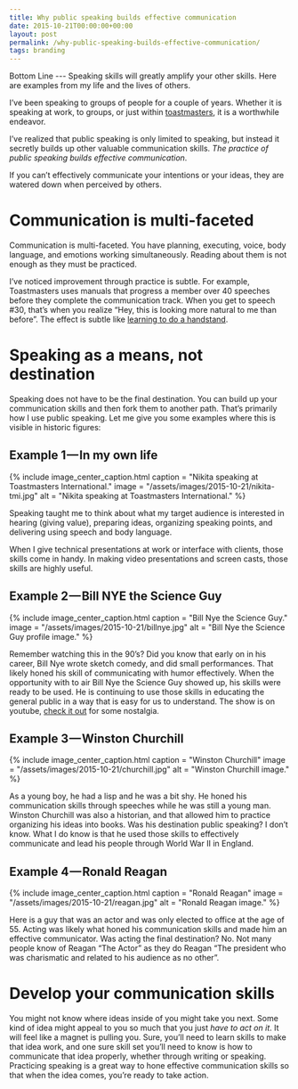 ```yaml
---
title: Why public speaking builds effective communication
date: 2015-10-21T00:00:00+00:00
layout: post
permalink: /why-public-speaking-builds-effective-communication/
tags: branding
---
```


Bottom Line --- Speaking skills will greatly amplify your other skills. Here are examples from my life and the lives of others.

I’ve been speaking to groups of people for a couple of years. Whether it is speaking at work, to groups, or just within <a href="https://medium.com/basicdrop/push-comforts-of-speaking-with-toastmasters-7948d9a37220#.5b5385om6" target="_blank" rel="noopener noreferrer">toastmasters</a>, it is a worthwhile endeavor.

I’ve realized that public speaking is only limited to speaking, but instead it secretly builds up other valuable communication skills. _The practice of public speaking builds effective communication_.

If you can’t effectively communicate your intentions or your ideas, they are watered down when perceived by others.

# Communication is multi-faceted

Communication is multi-faceted. You have planning, executing, voice, body language, and emotions working simultaneously. Reading about them is not enough as they must be practiced.

I’ve noticed improvement through practice is subtle. For example, Toastmasters uses manuals that progress a member over 40 speeches before they complete the communication track. When you get to speech #30, that’s when you realize “Hey, this is looking more natural to me than before”. The effect is subtle like [learning to do a handstand](/what-handstands-taught-me-about-life/).

# Speaking as a means, not destination

Speaking does not have to be the final destination. You can build up your communication skills and then fork them to another path. That’s primarily how I use public speaking. Let me give you some examples where this is visible in historic figures:

## Example 1 — In my own life

{% include image_center_caption.html 
    caption = "Nikita speaking at Toastmasters International."
    image = "/assets/images/2015-10-21/nikita-tmi.jpg"
    alt = "Nikita speaking at Toastmasters International."
%}

Speaking taught me to think about what my target audience is interested in hearing (giving value), preparing ideas, organizing speaking points, and delivering using speech and body language.

When I give technical presentations at work or interface with clients, those skills come in handy. In making video presentations and screen casts, those skills are highly useful.

## Example 2 — Bill NYE the Science Guy

{% include image_center_caption.html 
    caption = "Bill Nye the Science Guy."
    image = "/assets/images/2015-10-21/billnye.jpg"
    alt = "Bill Nye the Science Guy profile image."
%}

Remember watching this in the 90’s? Did you know that early on in his career, Bill Nye wrote sketch comedy, and did small performances. That likely honed his skill of communicating with humor effectively. When the opportunity with to air Bill Nye the Science Guy showed up, his skills were ready to be used. He is continuing to use those skills in educating the general public in a way that is easy for us to understand. The show is on youtube, <a href="https://www.youtube.com/watch?v=-EtqGeFXx54" target="_blank" rel="noopener noreferrer">check it out</a> for some nostalgia.

## Example 3 — Winston Churchill

{% include image_center_caption.html 
    caption = "Winston Churchill"
    image = "/assets/images/2015-10-21/churchill.jpg"
    alt = "Winston Churchill image."
%}

As a young boy, he had a lisp and he was a bit shy. He honed his communication skills through speeches while he was still a young man. Winston Churchill was also a historian, and that allowed him to practice organizing his ideas into books. Was his destination public speaking? I don’t know. What I do know is that he used those skills to effectively communicate and lead his people through World War II in England.

## Example 4 — Ronald Reagan

{% include image_center_caption.html 
    caption = "Ronald Reagan"
    image = "/assets/images/2015-10-21/reagan.jpg"
    alt = "Ronald Reagan image."
%}

Here is a guy that was an actor and was only elected to office at the age of 55. Acting was likely what honed his communication skills and made him an effective communicator. Was acting the final destination? No. Not many people know of Reagan “The Actor” as they do Reagan “The president who was charismatic and related to his audience as no other”.

# Develop your communication skills

You might not know where ideas inside of you might take you next. Some kind of idea might appeal to you so much that you just _have to act on it_. It will feel like a magnet is pulling you. Sure, you’ll need to learn skills to make that idea work, and one sure skill set you’ll need to know is how to communicate that idea properly, whether through writing or speaking. Practicing speaking is a great way to hone effective communication skills so that when the idea comes, you’re ready to take action.